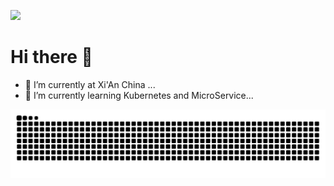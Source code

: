 ![](https://komarev.com/ghpvc/?username=lts0609)
# Hi there 👋
- 🔭 I’m currently at Xi'An China ...
- 🌱 I’m currently learning Kubernetes and MicroService...

<picture>
  <source media="(prefers-color-scheme: dark)" srcset="https://raw.githubusercontent.com/lts0609/lts0609/output/github-contribution-grid-snake-dark.svg">
  <source media="(prefers-color-scheme: light)" srcset="https://raw.githubusercontent.com/lts0609/lts0609/output/github-contribution-grid-snake.svg">
  <img alt="github contribution grid snake animation" src="https://raw.githubusercontent.com/lts0609/lts0609/output/github-contribution-grid-snake.svg">
</picture>

<!--
**lts0609/lts0609** is a ✨ _special_ ✨ repository because its `README.md` (this file) appears on your GitHub profile.

Here are some ideas to get you started:

- 👯 I’m looking to collaborate on ...
- 🤔 I’m looking for help with ...
- 💬 Ask me about ...
- 📫 How to reach me: ...
- 😄 Pronouns: ...
- ⚡ Fun fact: ...

-->
